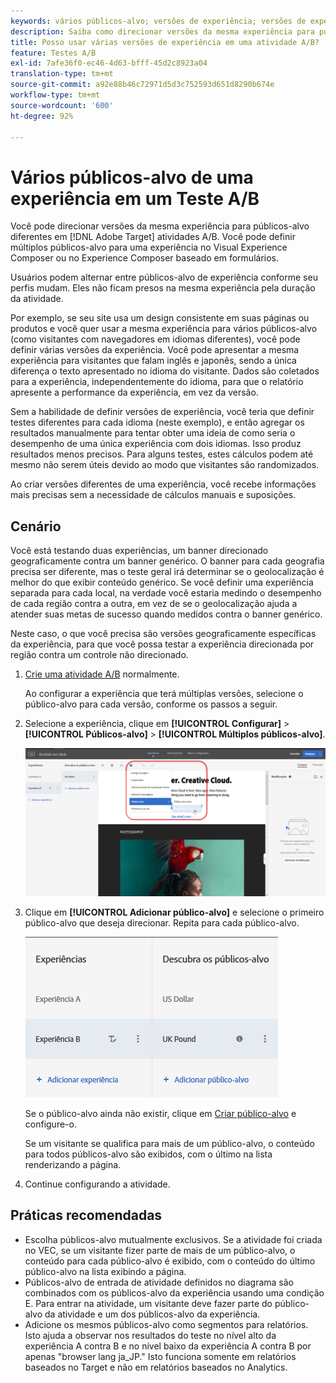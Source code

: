 ```yaml
---
keywords: vários públicos-alvo; versões de experiência; versões de experiência de direcionamento
description: Saiba como direcionar versões da mesma experiência para públicos-alvo diferentes em atividades de Adobe [!DNL Target] A/B.
title: Posso usar várias versões de experiência em uma atividade A/B?
feature: Testes A/B
exl-id: 7afe36f0-ec46-4d63-bfff-45d2c8923a04
translation-type: tm+mt
source-git-commit: a92e88b46c72971d5d3c752593d651d8290b674e
workflow-type: tm+mt
source-wordcount: '600'
ht-degree: 92%

---
```


# Vários públicos-alvo de uma experiência em um Teste A/B

Você pode direcionar versões da mesma experiência para públicos-alvo diferentes em [!DNL Adobe Target] atividades A/B. Você pode definir múltiplos públicos-alvo para uma experiência no Visual Experience Composer ou no Experience Composer baseado em formulários.

Usuários podem alternar entre públicos-alvo de experiência conforme seu perfis mudam. Eles não ficam presos na mesma experiência pela duração da atividade.

Por exemplo, se seu site usa um design consistente em suas páginas ou produtos e você quer usar a mesma experiência para vários públicos-alvo (como visitantes com navegadores em idiomas diferentes), você pode definir várias versões da experiência. Você pode apresentar a mesma experiência para visitantes que falam inglês e japonês, sendo a única diferença o texto apresentado no idioma do visitante. Dados são coletados para a experiência, independentemente do idioma, para que o relatório apresente a performance da experiência, em vez da versão.

Sem a habilidade de definir versões de experiência, você teria que definir testes diferentes para cada idioma (neste exemplo), e então agregar os resultados manualmente para tentar obter uma ideia de como seria o desempenho de uma única experiência com dois idiomas. Isso produz resultados menos precisos. Para alguns testes, estes cálculos podem até mesmo não serem úteis devido ao modo que visitantes são randomizados.

Ao criar versões diferentes de uma experiência, você recebe informações mais precisas sem a necessidade de cálculos manuais e suposições.

## Cenário

Você está testando duas experiências, um banner direcionado geograficamente contra um banner genérico. O banner para cada geografia precisa ser diferente, mas o teste geral irá determinar se o geolocalização é melhor do que exibir conteúdo genérico. Se você definir uma experiência separada para cada local, na verdade você estaria medindo o desempenho de cada região contra a outra, em vez de se o geolocalização ajuda a atender suas metas de sucesso quando medidos contra o banner genérico.

Neste caso, o que você precisa são versões geograficamente específicas da experiência, para que você possa testar a experiência direcionada por região contra um controle não direcionado.

1. [Crie uma atividade A/B](/help/c-activities/t-test-ab/t-test-create-ab/test-create-ab.md) normalmente.

   Ao configurar a experiência que terá múltiplas versões, selecione o público-alvo para cada versão, conforme os passos a seguir.

1. Selecione a experiência, clique em **[!UICONTROL Configurar]** > **[!UICONTROL Públicos-alvo]** > **[!UICONTROL Múltiplos públicos-alvo]**.

   ![Opção de Vários públicos-alvo](/help/c-activities/t-test-ab/t-test-create-ab/assets/multiple-audiences-new.png)

1. Clique em **[!UICONTROL Adicionar público-alvo]** e selecione o primeiro público-alvo que deseja direcionar. Repita para cada público-alvo.

   ![](assets/exp-versions.png)

   Se o público-alvo ainda não existir, clique em [Criar público-alvo](/help/c-target/c-audiences/create-audience.md#task_E18BD77A9A8F4ED0AC50569F94556558) e configure-o.

   Se um visitante se qualifica para mais de um público-alvo, o conteúdo para todos públicos-alvo são exibidos, com o último na lista renderizando a página.

1. Continue configurando a atividade.

## Práticas recomendadas

* Escolha públicos-alvo mutualmente exclusivos. Se a atividade foi criada no VEC, se um visitante fizer parte de mais de um público-alvo, o conteúdo para cada público-alvo é exibido, com o conteúdo do último público-alvo na lista exibindo a página.
* Públicos-alvo de entrada de atividade definidos no diagrama são combinados com os públicos-alvo da experiência usando uma condição E. Para entrar na atividade, um visitante deve fazer parte do público-alvo da atividade e um dos públicos-alvo da experiência.
* Adicione os mesmos públicos-alvo como segmentos para relatórios. Isto ajuda a observar nos resultados do teste no nível alto da experiência A contra B e no nível baixo da experiência A contra B por apenas &quot;browser lang ja_JP.&quot; Isto funciona somente em relatórios baseados no Target e não em relatórios baseados no Analytics.
